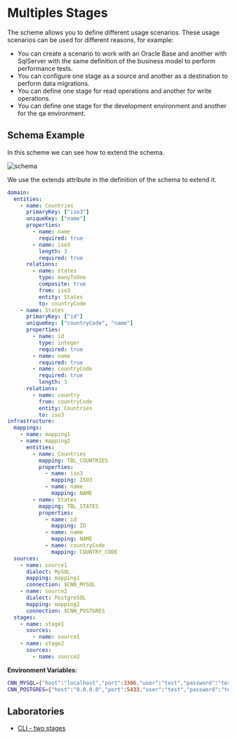 # Multiples Stages

The scheme allows you to define different usage scenarios.
These usage scenarios can be used for different reasons, for example:

- You can create a scenario to work with an Oracle Base and another with SqlServer with the same definition of the business model to perform performance tests.
- You can configure one stage as a source and another as a destination to perform data migrations.
- You can define one stage for read operations and another for write operations.
- You can define one stage for the development environment and another for the qa environment.

## Schema Example

In this scheme we can see how to extend the schema.

![schema](https://raw.githubusercontent.com/FlavioLionelRita/lambdaorm/HEAD/images/schema3.svg)

We use the extends attribute in the definition of the schema to extend it.

```yaml
domain:
  entities:
    - name: Countries
      primaryKey: ["iso3"]
      uniqueKey: ["name"]
      properties:
        - name: name
          required: true
        - name: iso3
          length: 3
          required: true
      relations:
        - name: states
          type: manyToOne
          composite: true
          from: iso3
          entity: States
          to: countryCode
    - name: States
      primaryKey: ["id"]
      uniqueKey: ["countryCode", "name"]
      properties:
        - name: id
          type: integer
          required: true
        - name: name
          required: true
        - name: countryCode
          required: true
          length: 3
      relations:
        - name: country
          from: countryCode
          entity: Countries
          to: iso3
infrastructure:
  mappings:
    - name: mapping1
    - name: mapping2
      entities:
        - name: Countries
          mapping: TBL_COUNTRIES
          properties:
            - name: iso3
              mapping: ISO3
            - name: name
              mapping: NAME
        - name: States
          mapping: TBL_STATES
          properties:
            - name: id
              mapping: ID
            - name: name
              mapping: NAME
            - name: countryCode
              mapping: COUNTRY_CODE
  sources:
    - name: source1
      dialect: MySQL
      mapping: mapping1
      connection: $CNN_MYSQL
    - name: source2
      dialect: PostgreSQL
      mapping: mapping2
      connection: $CNN_POSTGRES
  stages:
    - name: stage1
      sources:
        - name: source1
    - name: stage2
      sources:
        - name: source2
```

**Environment Variables:**

```sh
CNN_MYSQL={"host":"localhost","port":3306,"user":"test","password":"test","database":"test"}
CNN_POSTGRES={"host":"0.0.0.0","port":5433,"user":"test","password":"test","database":"test"}
```

## Laboratories

- [CLI - two stages](https://github.com/FlavioLionelRita/lambdaorm-labs/tree/main/labs/cli/03-two-stages)
